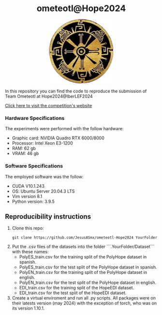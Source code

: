 <div align="center">

  # ometeotl@Hope2024

</div>


<div align="center">
  <img src="ometeotl.png">
</div>


In this repository you can find the code to reproduce the submission of Team Ometeotl at Hope2024@IberLEF2024

<a href="https://codalab.lisn.upsaclay.fr/competitions/17714"> Click here to visit the competition's website </a>

### Hardware Specifications

The experiments were performed with the follow hardware:
<ul>
    <li>Graphic card: NVIDIA Quadro RTX 6000/8000</li>
    <li>Processor: Intel Xeon E3-1200</li>
    <li>RAM: 62 gb</li>
    <li>VRAM: 46 gb</li>
</ul>


### Software Specifications

The employed software was the follow:
<ul>
    <li>CUDA  V10.1.243</li>
    <li>OS: Ubuntu Server 20.04.3 LTS</li>
    <li>Vim version 8.1</li>
    <li>Python version: 3.9.5</li>
</ul>


## Reproducibility instructions

<ol>
  <li>
    Clone this repo:
    
```
git clone https://github.com/JesusASmx/ometeotl-Hope2024 YourFolder
```
  </li>
  
  <li>
    Put the .csv files of the datasets into the folder ```.YourFolder/Dataset``` with these names:
    <ul>
      <li>PolyES_train.csv for the training split of the PolyHope dataset in spanish.</li>
      <li>PolyES_train.csv for the test split of the PolyHope dataset in spanish.</li>
      <li>PolyEN_train.csv for the training split of the PolyHope dataset in english.</li>
      <li>PolyEN_train.csv for the test split of the PolyHope dataset in english.</li>
      <li>EDI_train.csv for the training split of the HopeEDI dataset.</li>
      <li>EDI_train.csv for the test split of the HopeEDI dataset.</li>
    </ul>
    
  </li>
  <li>Create a virtual enviroment and run all .py scripts. All packages were on their latests version (may 2024) with the exception of torch, who was on its version 1.10.1.</li>
</ol>
